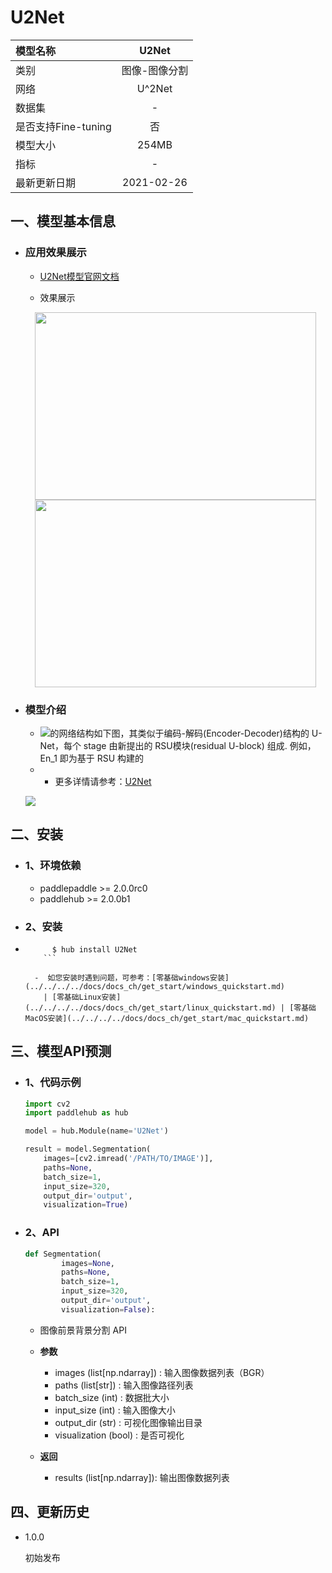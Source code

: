 # U2Net

|模型名称|U2Net|
| :--- | :---: | 
|类别|图像-图像分割|
|网络|U^2Net|
|数据集|-|
|是否支持Fine-tuning|否|
|模型大小|254MB|
|指标|-|
|最新更新日期|2021-02-26|



## 一、模型基本信息

- ### 应用效果展示
    - [U2Net模型官网文档](https://www.paddlepaddle.org.cn/hubdetail?name=U2Net&en_category=ImageSegmentation)

    - 效果展示
    
     <p align="center">
    <img src="https://ai-studio-static-online.cdn.bcebos.com/4d77bc3a05cf48bba6f67b797978f4cdf10f38288b9645d59393dd85cef58eff" width = "450" height = "300" hspace='10'/> <img src="https://ai-studio-static-online.cdn.bcebos.com/11c9eba8de6d4316b672f10b285245061821f0a744e441f3b80c223881256ca0" width = "450" height = "300" hspace='10'/>
    </p>

- ### 模型介绍
    * ![](http://latex.codecogs.com/svg.latex?U^2Net)的网络结构如下图，其类似于编码-解码(Encoder-Decoder)结构的 U-Net，每个 stage 由新提出的 RSU模块(residual U-block) 组成. 例如，En_1 即为基于 RSU 构建的
    *  - 更多详情请参考：[U2Net](https://github.com/xuebinqin/U-2-Net)

    ![](https://ai-studio-static-online.cdn.bcebos.com/999d37b4ffdd49dc9e3315b7cec7b2c6918fdd57c8594ced9dded758a497913d)

## 二、安装

- ### 1、环境依赖
    - paddlepaddle >= 2.0.0rc0  
    - paddlehub >= 2.0.0b1

- ### 2、安装
- ```shell
        $ hub install U2Net
      ```
      
    -  如您安装时遇到问题，可参考：[零基础windows安装](../../../../docs/docs_ch/get_start/windows_quickstart.md)
      | [零基础Linux安装](../../../../docs/docs_ch/get_start/linux_quickstart.md) | [零基础MacOS安装](../../../../docs/docs_ch/get_start/mac_quickstart.md)

## 三、模型API预测
- ### 1、代码示例

    ```python
    import cv2
    import paddlehub as hub

    model = hub.Module(name='U2Net')

    result = model.Segmentation(
        images=[cv2.imread('/PATH/TO/IMAGE')],
        paths=None,
        batch_size=1,
        input_size=320,
        output_dir='output',
        visualization=True)
    ```
 - ### 2、API

    ```python
    def Segmentation(
            images=None,
            paths=None,
            batch_size=1,
            input_size=320,
            output_dir='output',
            visualization=False):
    ```
    - 图像前景背景分割 API

    -   **参数**
        * images (list[np.ndarray]) : 输入图像数据列表（BGR）
        * paths (list[str]) : 输入图像路径列表
        * batch_size (int) : 数据批大小
        * input_size (int) : 输入图像大小
        * output_dir (str) : 可视化图像输出目录
        * visualization (bool) : 是否可视化

    -   **返回**
        * results (list[np.ndarray]): 输出图像数据列表

## 四、更新历史

* 1.0.0

  初始发布
